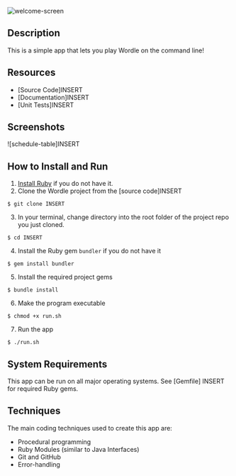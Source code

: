 ![welcome-screen](docs/screenshots/welcome-screen.png)

## Description

This is a simple app that lets you play Wordle on the command line! 

## Resources

- [Source Code]INSERT
- [Documentation]INSERT
- [Unit Tests]INSERT

## Screenshots

![schedule-table]INSERT

## How to Install and Run

1. [Install Ruby](https://www.ruby-lang.org/en/documentation/installation/) if you do not have it.
2. Clone the Wordle project from the [source code]INSERT
   
```
$ git clone INSERT
```

3. In your terminal, change directory into the root folder of the project repo you just cloned.

```
$ cd INSERT
```

4. Install the Ruby gem `bundler` if you do not have it

```
$ gem install bundler
```

5. Install the required project gems 

```
$ bundle install 
```

6. Make the program executable
```
$ chmod +x run.sh
```

7. Run the app

```
$ ./run.sh
```

##  System Requirements

This app can be run on all major operating systems. See [Gemfile] INSERT for required Ruby gems.

## Techniques 

The main coding techniques used to create this app are:  

- Procedural programming
- Ruby Modules (similar to Java Interfaces)
- Git and GitHub
- Error-handling
